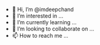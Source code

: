 - 👋 Hi, I’m @imdeepchand
- 👀 I’m interested in ...
- 🌱 I’m currently learning ...
- 💞️ I’m looking to collaborate on ...
- 📫 How to reach me ...

<!---
imdeepchand/imdeepchand is a ✨ special ✨ repository because its `README.md` (this file) appears on your GitHub profile.
You can click the Preview link to take a look at your changes.
--->
